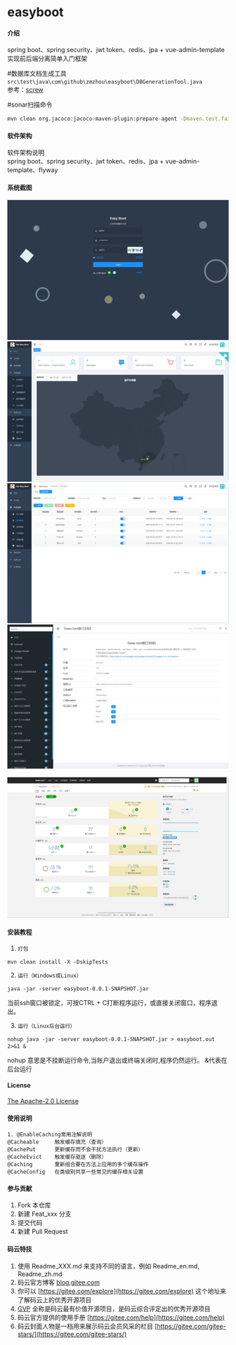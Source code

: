 # easyboot

#### 介绍
spring boot、spring security、jwt token、redis、jpa + vue-admin-template实现前后端分离简单入门框架

#数据库文档生成工具
`src\test\java\com\github\zmzhou\easyboot\DBGenerationTool.java`    
参考：[screw](https://gitee.com/leshalv/screw/tree/master/)

#sonar扫描命令
```bash
mvn clean org.jacoco:jacoco-maven-plugin:prepare-agent -Dmaven.test.failure.ignore=true install sonar:sonar -X
```
#### 软件架构
软件架构说明  
spring boot、spring security、jwt token、redis、jpa + vue-admin-template、flyway
#### 系统截图

![登录页面](docs/login.png)
![首页](docs/dashboard.png)
![角色管理](docs/role.png)
![swagger+knife4j接口文档](docs/doc.png)

![sonar扫描报告](docs/sonar.png)

#### 安装教程
1. `打包`
```
mvn clean install -X -DskipTests
```
2. `运行（Windows或Linux）`
```
java -jar -server easyboot-0.0.1-SNAPSHOT.jar
```
当前ssh窗口被锁定，可按CTRL + C打断程序运行，或直接关闭窗口，程序退出。

3. `运行（Linux后台运行）`
```
nohup java -jar -server easyboot-0.0.1-SNAPSHOT.jar > easyboot.out 2>&1 &
```
nohup 意思是不挂断运行命令,当账户退出或终端关闭时,程序仍然运行。
&代表在后台运行


#### License
[The Apache-2.0 License](http://www.apache.org/licenses/LICENSE-2.0)

#### 使用说明
```
1. @EnableCaching常用注解说明
@Cacheable     触发缓存填充（查询）
@CachePut      更新缓存而不会干扰方法执行（更新）
@CacheEvict    触发缓存驱逐（删除）
@Caching       重新组合要在方法上应用的多个缓存操作
@CacheConfig   在类级别共享一些常见的缓存相关设置
```

#### 参与贡献

1.  Fork 本仓库
2.  新建 Feat_xxx 分支
3.  提交代码
4.  新建 Pull Request


#### 码云特技

1.  使用 Readme\_XXX.md 来支持不同的语言，例如 Readme\_en.md, Readme\_zh.md
2.  码云官方博客 [blog.gitee.com](https://blog.gitee.com)
3.  你可以 [https://gitee.com/explore](https://gitee.com/explore) 这个地址来了解码云上的优秀开源项目
4.  [GVP](https://gitee.com/gvp) 全称是码云最有价值开源项目，是码云综合评定出的优秀开源项目
5.  码云官方提供的使用手册 [https://gitee.com/help](https://gitee.com/help)
6.  码云封面人物是一档用来展示码云会员风采的栏目 [https://gitee.com/gitee-stars/](https://gitee.com/gitee-stars/)
